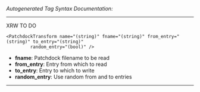 _Autogenerated Tag Syntax Documentation:_

---
XRW TO DO

```
<PatchdockTransform name="(string)" fname="(string)" from_entry="(string)" to_entry="(string)"
         random_entry="(bool)" />
```

-   **fname**: Patchdock filename to be read
-   **from_entry**: Entry from which to read
-   **to_entry**: Entry to which to write
-   **random_entry**: Use random from and to entries

---
